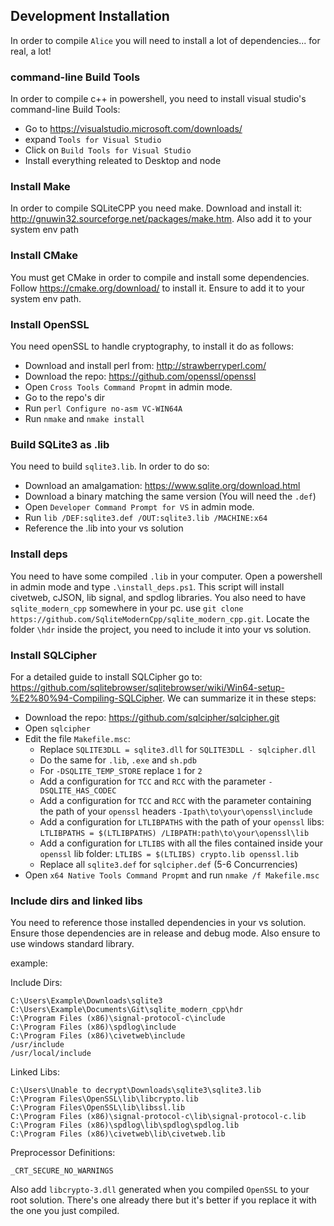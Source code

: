 ## Development Installation

In order to compile `Alice` you will need to install a lot of dependencies... for real, a lot!

### command-line Build Tools

In order to compile c++ in powershell, you need to install visual studio's command-line Build Tools:

- Go to https://visualstudio.microsoft.com/downloads/
- expand `Tools for Visual Studio`
- Click on `Build Tools for Visual Studio`
- Install everything releated to Desktop and node

### Install Make

In order to compile SQLiteCPP you need make. Download and install it: http://gnuwin32.sourceforge.net/packages/make.htm. Also add it to your system env path

### Install CMake

You must get CMake in order to compile and install some dependencies. Follow https://cmake.org/download/ to install it. Ensure to add it to your system env path.

### Install OpenSSL

You need openSSL to handle cryptography, to install it do as follows:

- Download and install perl from: http://strawberryperl.com/ 
- Download the repo: https://github.com/openssl/openssl
- Open `Cross Tools Command Propmt` in admin mode.
- Go to the repo's dir
- Run `perl Configure no-asm VC-WIN64A`
- Run `nmake` and `nmake install`

### Build SQLite3 as .lib

You need to build `sqlite3.lib`. In order to do so:

- Download an amalgamation: https://www.sqlite.org/download.html
- Download a binary matching the same version (You will need the `.def`) 
- Open `Developer Command Prompt for VS` in admin mode.
- Run `lib /DEF:sqlite3.def /OUT:sqlite3.lib /MACHINE:x64`
- Reference the .lib into your vs solution

### Install deps

You need to have some compiled `.lib` in your computer. Open a powershell in admin mode and type `.\install_deps.ps1`. This script will install civetweb, cJSON, lib signal, and spdlog libraries.
You also need to have `sqlite_modern_cpp` somewhere in your pc. use `git clone https://github.com/SqliteModernCpp/sqlite_modern_cpp.git`. Locate the folder `\hdr` inside the project, you need to include it into your vs solution.

### Install SQLCipher

For a detailed guide to install SQLCipher go to: https://github.com/sqlitebrowser/sqlitebrowser/wiki/Win64-setup-%E2%80%94-Compiling-SQLCipher. We can summarize it in these steps:

- Download the repo: https://github.com/sqlcipher/sqlcipher.git
- Open `sqlcipher`
- Edit the file `Makefile.msc`:
  - Replace `SQLITE3DLL = sqlite3.dll` for `SQLITE3DLL - sqlcipher.dll`
  - Do the same for `.lib`, `.exe` and `sh.pdb`
  - For `-DSQLITE_TEMP_STORE` replace `1` for `2`
  - Add a configuration for `TCC` and `RCC` with the parameter `-DSQLITE_HAS_CODEC`
  - Add a configuration for `TCC` and `RCC` with the parameter containing the path of your `openssl` headers `-Ipath\to\your\openssl\include`
  - Add a configuration for `LTLIBPATHS` with the path of your `openssl` libs: `LTLIBPATHS = $(LTLIBPATHS) /LIBPATH:path\to\your\openssl\lib`
  - Add a configuration for `LTLIBS` with all the files contained inside your `openssl` lib folder: `LTLIBS = $(LTLIBS) crypto.lib openssl.lib`
  - Replace all `sqlite3.def` for `sqlcipher.def` (5-6 Concurrencies)
- Open `x64 Native Tools Command Propmt` and run `nmake /f Makefile.msc`

### Include dirs and linked libs

You need to reference those installed dependencies in your vs solution. Ensure those dependencies are in release and debug mode. Also ensure to use windows standard library.

example:

Include Dirs:
```
C:\Users\Example\Downloads\sqlite3
C:\Users\Example\Documents\Git\sqlite_modern_cpp\hdr
C:\Program Files (x86)\signal-protocol-c\include
C:\Program Files (x86)\spdlog\include
C:\Program Files (x86)\civetweb\include
/usr/include
/usr/local/include
```

Linked Libs:
```
C:\Users\Unable to decrypt\Downloads\sqlite3\sqlite3.lib
C:\Program Files\OpenSSL\lib\libcrypto.lib
C:\Program Files\OpenSSL\lib\libssl.lib
C:\Program Files (x86)\signal-protocol-c\lib\signal-protocol-c.lib
C:\Program Files (x86)\spdlog\lib\spdlog\spdlog.lib
C:\Program Files (x86)\civetweb\lib\civetweb.lib
```

Preprocessor Definitions: 
```
_CRT_SECURE_NO_WARNINGS
```

Also add `libcrypto-3.dll` generated when you compiled `OpenSSL` to your root solution. There's one already there but it's better if you replace it with the one you just compiled.